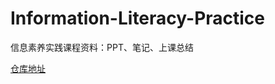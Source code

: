 # Information-Literacy-Practice
信息素养实践课程资料：PPT、笔记、上课总结

[仓库地址](https://github.com/YangWeiBin/Information-Literacy-Practice/edit/master)    
